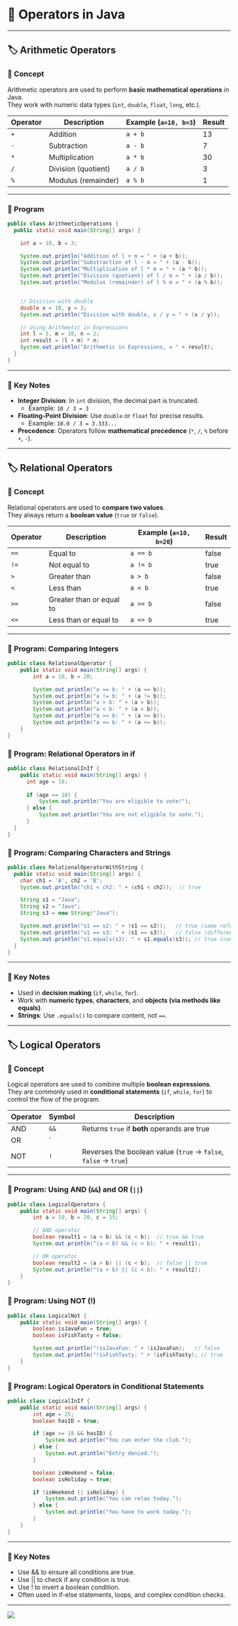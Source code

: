 # 🚀 Operators in Java

---
## 🏷️ Arithmetic Operators

### 📘 Concept

Arithmetic operators are used to perform **basic mathematical operations** in Java.  
They work with numeric data types (`int`, `double`, `float`, `long`, etc.).

| Operator | Description         | Example (`a=10, b=3`) | Result |
|----------|---------------------|-----------------------|--------|
| `+`      | Addition            | `a + b`               | 13     |
| `-`      | Subtraction         | `a - b`               | 7      |
| `*`      | Multiplication      | `a * b`               | 30     |
| `/`      | Division (quotient) | `a / b`               | 3      |
| `%`      | Modulus (remainder) | `a % b`               | 1      |

---

### 📝 Program

```java
public class ArithmeticOperations {
  public static void main(String[] args) {

    int a = 10, b = 3;

    System.out.println("Addition of l + m = " + (a + b));
    System.out.println("Substraction of l - m = " + (a - b));
    System.out.println("Multiplication of l * m = " + (a * b));
    System.out.println("Division (quotient) of l / m = " + (a / b));
    System.out.println("Modulus (remainder) of l % m = " + (a % b));


    // Division with double
    double x = 10, y = 3;
    System.out.println("Division with double, x / y = " + (x / y));

    // Using Arithmetic in Expressions
    int l = 5, m = 10, n = 2;
    int result = (l + m) * n;
    System.out.println("Arithmetic in Expressions, = " + result);
  }
}
```

---

### 📌 Key Notes

- **Integer Division**: In `int` division, the decimal part is truncated.
    - Example: `10 / 3 = 3`
- **Floating-Point Division**: Use `double` or `float` for precise results.
    - Example: `10.0 / 3 = 3.333...`
- **Precedence**: Operators follow **mathematical precedence** (`*`, `/`, `%` before `+`, `-`).

---

## 🏷️ Relational Operators

### 📘 Concept

Relational operators are used to **compare two values**.  
They always return a **boolean value** (`true` or `false`).


| Operator | Description                  | Example (`a=10, b=20`) | Result  |
|----------|------------------------------|------------------------|---------|
| `==`     | Equal to                     | `a == b`               | false   |
| `!=`     | Not equal to                 | `a != b`               | true    |
| `>`      | Greater than                 | `a > b`                | false   |
| `<`      | Less than                    | `a < b`                | true    |
| `>=`     | Greater than or equal to     | `a >= b`               | false   |
| `<=`     | Less than or equal to        | `a <= b`               | true    |

---

### 📝 Program: Comparing Integers
```java
public class RelationalOperator {
    public static void main(String[] args) {
        int a = 10, b = 20;

        System.out.println("a == b: " + (a == b));
        System.out.println("a != b: " + (a != b));
        System.out.println("a > b: " + (a > b));
        System.out.println("a < b: " + (a < b));
        System.out.println("a >= b: " + (a >= b));
        System.out.println("a <= b: " + (a <= b));
    }
}
```

### 📝 Program: Relational Operators in if
```java
public class RelationalInIf { 
    public static void main(String[] args) {
      int age = 18;
  
      if (age >= 18) {
          System.out.println("You are eligible to vote!");
      } else {
          System.out.println("You are not eligible to vote.");
      }
  }
}
```

### 📝 Program: Comparing Characters and Strings
```java
public class RelationalOperatorWithString {
  public static void main(String[] args) {
    char ch1 = 'A', ch2 = 'B';
    System.out.println("ch1 < ch2: " + (ch1 < ch2));  // true

    String s1 = "Java";
    String s2 = "Java";
    String s3 = new String("Java");

    System.out.println("s1 == s2: " + (s1 == s2));   // true (same reference)
    System.out.println("s1 == s3: " + (s1 == s3));   // false (different object)
    System.out.println("s1.equals(s3): " + s1.equals(s3)); // true (content check)
  }
}
```

---

### 📌 Key Notes
- Used in **decision making** (`if`, `while`, `for`).
- Work with **numeric types**, **characters**, and **objects (via methods like equals)**.
- **Strings**: Use `.equals()` to compare content, not `==`.

---

## 🏷️ Logical Operators

### 📘 Concept

Logical operators are used to combine multiple **boolean expressions**.  
They are commonly used in **conditional statements** (`if`, `while`, `for`) to control the flow of the program.

| Operator | Symbol | Description                                                    |
|----------|--------|----------------------------------------------------------------|
| AND      | `&&`   | Returns `true` if **both** operands are true                   |
| OR       | `||`   | Returns `true` if **at least one** operand is true             |
| NOT      | `!`    | Reverses the boolean value (`true` → `false`, `false` → `true`)|

---

### 📝 Program: Using AND (`&&`) and OR (`||`)

```java
public class LogicalOperators {
    public static void main(String[] args) {
        int a = 10, b = 20, c = 15;

        // AND operator
        boolean result1 = (a < b) && (c < b);  // true && true
        System.out.println("(a < b) && (c < b): " + result1);

        // OR operator
        boolean result2 = (a > b) || (c < b);  // false || true
        System.out.println("(a > b) || (c < b): " + result2);
    }
}
```


### 📝 Program: Using NOT (!)

```java
public class LogicalNot {
    public static void main(String[] args) {
        boolean isJavaFun = true;
        boolean isFishTasty = false;

        System.out.println("!isJavaFun: " + !isJavaFun);   // false
        System.out.println("!isFishTasty: " + !isFishTasty); // true
    }
}
```

### 📝 Program: Logical Operators in Conditional Statements

```java
public class LogicalInIf {
    public static void main(String[] args) {
        int age = 25;
        boolean hasID = true;

        if (age >= 18 && hasID) {
            System.out.println("You can enter the club.");
        } else {
            System.out.println("Entry denied.");
        }

        boolean isWeekend = false;
        boolean isHoliday = true;

        if (isWeekend || isHoliday) {
            System.out.println("You can relax today.");
        } else {
            System.out.println("You have to work today.");
        }
    }
}
```
---

### 📌 Key Notes
- Use && to ensure all conditions are true.
- Use || to check if any condition is true.
- Use ! to invert a boolean condition.
- Often used in if-else statements, loops, and complex condition checks.

---

[![](https://img.shields.io/badge/Go_Back-🔙-d6cadd?style=for-the-badge&labelColor=d6cadd)](../../../../../../README.md)

